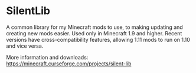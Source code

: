 # SilentLib
A common library for my Minecraft mods to use, to making updating and creating new mods easier. Used only in Minecraft 1.9 and higher. Recent versions have cross-compatibility features, allowing 1.11 mods to run on 1.10 and vice versa.

More information and downloads: https://minecraft.curseforge.com/projects/silent-lib
